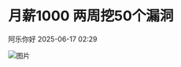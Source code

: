 #  月薪1000 两周挖50个漏洞  
 阿乐你好   2025-06-17 02:29  
  
![图片](https://mmbiz.qpic.cn/sz_mmbiz_jpg/yeJvia5dNx5ibwOzDhpojm6Uib6Z5YZgBwy3xN1ia57zdYbQKZDTymClBBWaLw0icIYWFaXBmqqREFFKBN8cS0zGR5g/640?wx_fmt=jpeg&watermark=1&tp=wxpic&wxfrom=5&wx_lazy=1 "")  
  

